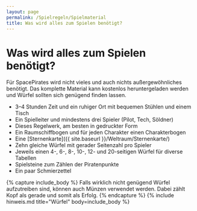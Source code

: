 ```yaml
---
layout: page
permalink: /Spielregeln/Spielmaterial
title: Was wird alles zum Spielen benötigt?
---
```


# Was wird alles zum Spielen benötigt?

Für SpacePirates wird nicht vieles und auch nichts außergewöhnliches benötigt. Das komplette Material kann kostenlos heruntergeladen werden und Würfel sollten sich genügend finden lassen.

- 3–4 Stunden Zeit und ein ruhiger Ort mit bequemen Stühlen und einem Tisch
- Ein Spielleiter und mindestens drei Spieler (Pilot, Tech, Söldner)
- Dieses Regelwerk, am besten in gedruckter Form
- Ein Raumschiffbogen und für jeden Charakter einen Charakterbogen
- Eine [Sternenkarte]({{ site.baseurl }}/Weltraum/Sternenkarte/)
- Zehn gleiche Würfel mit gerader Seitenzahl pro Spieler
- Jeweils einen 4-, 6-, 8-, 10-, 12- und 20-seitigen Würfel für diverse Tabellen
- Spielsteine zum Zählen der Piratenpunkte
- Ein paar Schmierzettel

{% capture include_body %}
Falls wirklich nicht genügend Würfel aufzutreiben sind, können auch Münzen verwendet werden. Dabei zählt Kopf als gerade und somit als Erfolg.
{% endcapture %}
{% include hinweis.md title="Würfel" body=include_body %}
